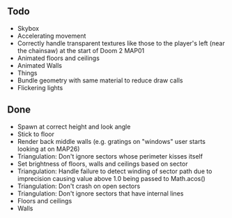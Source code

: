 ## Todo

* Skybox
* Accelerating movement
* Correctly handle transparent textures like those to the player's left (near the chainsaw) at the start of Doom 2 MAP01
* Animated floors and ceilings
* Animated Walls
* Things
* Bundle geometry with same material to reduce draw calls
* Flickering lights

## Done

* Spawn at correct height and look angle
* Stick to floor
* Render back middle walls (e.g. gratings on "windows" user starts looking at on MAP26)
* Triangulation: Don't ignore sectors whose perimeter kisses itself 
* Set brightness of floors, walls and ceilings based on sector
* Triangulation: Handle failure to detect winding of sector path due to imprecision causing value above 1.0 being passed to Math.acos()
* Triangulation: Don't crash on open sectors
* Triangulation: Don't ignore sectors that have internal lines
* Floors and ceilings
* Walls